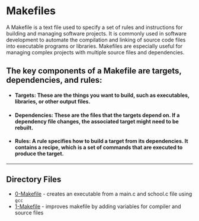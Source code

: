 # Makefiles

A Makefile is a text file used to specify a set of rules and instructions for building and managing software projects. It is commonly used in software development to automate the compilation and linking of source code files into executable programs or libraries. Makefiles are especially useful for managing complex projects with multiple source files and dependencies.

## The key components of a Makefile are targets, dependencies, and rules:

* #### Targets: These are the things you want to build, such as executables, libraries, or other output files.

* #### Dependencies: These are the files that the targets depend on. If a dependency file changes, the associated target might need to be rebuilt.

* #### Rules: A rule specifies how to build a target from its dependencies. It contains a recipe, which is a set of commands that are executed to produce the target.

<hr>

## Directory Files

* [0-Makefile](0-Makefile) - creates an executable from a main.c and school.c file using `gcc`
* [1-Makefile](1-Makefile) - improves makefile by adding variables for compiler and source files
